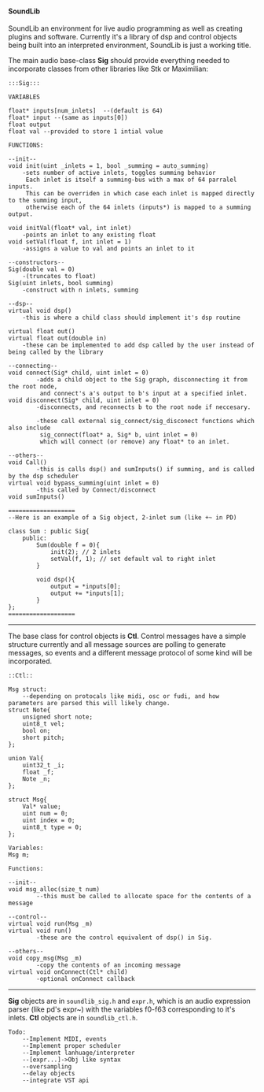 #### SoundLib

SoundLib an environment for live audio programming as well as creating plugins and software. Currently it's a library of dsp and control objects being built into an interpreted environment, SoundLib is just a working title. 

The main audio base-class **Sig** should provide everything needed to incorporate classes from other libraries like Stk or Maximilian:
```
:::Sig:::

VARIABLES

float* inputs[num_inlets]  --(default is 64)
float* input --(same as inputs[0])
float output
float val --provided to store 1 intial value

FUNCTIONS:

--init--
void init(uint _inlets = 1, bool _summing = auto_summing)
    -sets number of active inlets, toggles summing behavior
     Each inlet is itself a summing-bus with a max of 64 parralel inputs. 
     This can be overriden in which case each inlet is mapped directly to the summing input, 
     otherwise each of the 64 inlets (inputs*) is mapped to a summing output.

void initVal(float* val, int inlet)
    -points an inlet to any existing float
void setVal(float f, int inlet = 1)
    -assigns a value to val and points an inlet to it

--constructors--
Sig(double val = 0) 
    -(truncates to float)
Sig(uint inlets, bool summing) 
    -construct with n inlets, summing

--dsp--
virtual void dsp()
    -this is where a child class should implement it's dsp routine

virtual float out()
virtual float out(double in)
    -these can be implemented to add dsp called by the user instead of being called by the library
    
--connecting--
void connect(Sig* child, uint inlet = 0) 
        -adds a child object to the Sig graph, disconnecting it from the root node, 
         and connect's a's output to b's input at a specified inlet.
void disconnect(Sig* child, uint inlet = 0) 
        -disconnects, and reconnects b to the root node if neccesary.
        
        -these call external sig_connect/sig_disconect functions which also include 
         sig_connect(float* a, Sig* b, uint inlet = 0)
         which will connect (or remove) any float* to an inlet. 

--others--
void Call()
        -this is calls dsp() and sumInputs() if summing, and is called by the dsp scheduler
virtual void bypass_summing(uint inlet = 0)
        -this called by Connect/disconnect
void sumInputs()

===================
--Here is an example of a Sig object, 2-inlet sum (like +~ in PD)

class Sum : public Sig{
    public:
        Sum(double f = 0){
            init(2); // 2 inlets
            setVal(f, 1); // set default val to right inlet
        }
        
        void dsp(){ 
            output = *inputs[0];
            output += *inputs[1];
        }
};
===================
```
---
The base class for control objects is **Ctl**. Control messages have a simple structure currently and all message sources are polling to generate messages, so events and a different message protocol of some kind will be incorporated. 

```
::Ctl::

Msg struct:
    --depending on protocals like midi, osc or fudi, and how parameters are parsed this will likely change.
struct Note{
    unsigned short note;
    uint8_t vel; 
    bool on; 
    short pitch; 
};

union Val{
    uint32_t _i;
    float _f; 
    Note _n;
};

struct Msg{
    Val* value;
    uint num = 0;
    uint index = 0;
    uint8_t type = 0;
};

Variables:
Msg m;

Functions:

--init--
void msg_alloc(size_t num)
        --this must be called to allocate space for the contents of a message

--control--
virtual void run(Msg _m) 
virtual void run()
        -these are the control equivalent of dsp() in Sig.
        
--others--
void copy_msg(Msg _m)
        -copy the contents of an incoming message
virtual void onConnect(Ctl* child)
        -optional onConnect callback
```
---
**Sig** objects are in ```soundlib_sig.h``` and ```expr.h```, which is an audio expression parser (like pd's expr~) with the variables f0-f63 corresponding to it's inlets. **Ctl** objects are in ```soundlib_ctl.h```.

```
Todo:
    --Implement MIDI, events
    --Implement proper scheduler
    --Implement lanhuage/interpreter 
    --[expr...]->Obj like syntax
    --oversampling
    --delay objects
    --integrate VST api
```
   